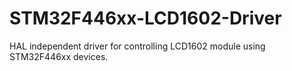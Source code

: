 # STM32F446xx-LCD1602-Driver
HAL independent driver for controlling LCD1602 module using STM32F446xx devices.
